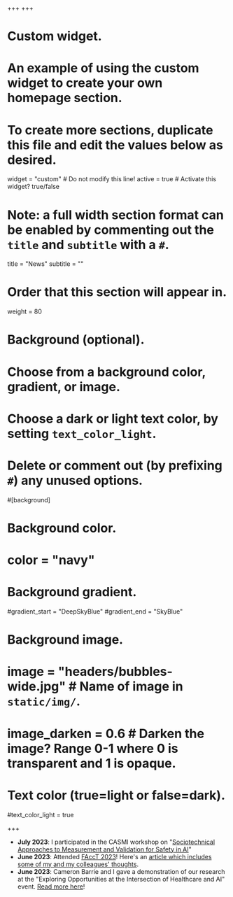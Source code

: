 +++
+++
# Custom widget.
# An example of using the custom widget to create your own homepage section.
# To create more sections, duplicate this file and edit the values below as desired.
widget = "custom"  # Do not modify this line!
active = true  # Activate this widget? true/false

# Note: a full width section format can be enabled by commenting out the `title` and `subtitle` with a `#`.
title = "News"
subtitle = ""

# Order that this section will appear in.
weight = 80

# Background (optional).
#   Choose from a background color, gradient, or image.
#   Choose a dark or light text color, by setting `text_color_light`.
#   Delete or comment out (by prefixing `#`) any unused options.
#[background]
  # Background color.
  # color = "navy"
  
  # Background gradient.
  #gradient_start = "DeepSkyBlue"
  #gradient_end = "SkyBlue"
  
  # Background image.
  # image = "headers/bubbles-wide.jpg"  # Name of image in `static/img/`.
  # image_darken = 0.6  # Darken the image? Range 0-1 where 0 is transparent and 1 is opaque.

  # Text color (true=light or false=dark).
  #text_color_light = true
  
+++
- **July 2023**: I participated in the CASMI workshop on "[Sociotechnical Approaches to Measurement and Validation for Safety in AI](https://casmi.northwestern.edu/news/articles/2023/measuring-safety-in-artificial-intelligence-positionality-matters.html)"
- **June 2023**: Attended [FAccT 2023](https://facctconference.org/2023/)! Here's an [article which includes some of my and my colleagues' thoughts](https://casmi.northwestern.edu/news/articles/2023/ai-ethics-debate-at-chicago-conference,-precursor-to-casmis-next-workshop.html).
- **June 2023**: Cameron Barrie and I gave a demonstration of our research at the "Exploring Opportunities at the Intersection of Healthcare and AI" event. [Read more here](https://ai.northwestern.edu/news-events/articles/2023/using-ai-chatgpt-to-augment-the-future-of-healthcare.html)!
